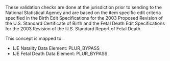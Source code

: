 These validation checks are done at the jurisdiction prior to sending to the National Statistical Agency and are based on the item specific edit criteria specified in the Birth Edit Specifications for the 2003 Proposed Revision of the U.S. Standard Certificate of Birth and the Fetal Death Edit Specifications for the 2003 Revision of the U.S. Standard Report of Fetal Death.

This concept is mapped to:
* IJE Natality Data Element: PLUR_BYPASS
* IJE Fetal Death Data Element: PLUR_BYPASS